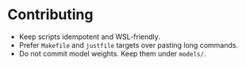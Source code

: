 # Contributing

- Keep scripts idempotent and WSL-friendly.
- Prefer `Makefile` and `justfile` targets over pasting long commands.
- Do not commit model weights. Keep them under `models/`.